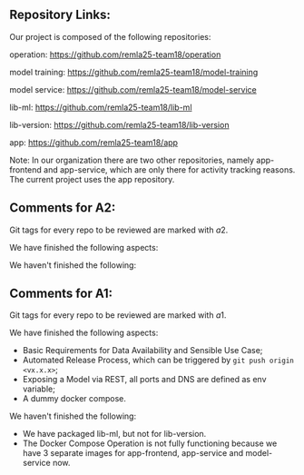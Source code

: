 ## Repository Links:

Our project is composed of the following repositories:

operation: https://github.com/remla25-team18/operation

model training: https://github.com/remla25-team18/model-training

model service: https://github.com/remla25-team18/model-service

lib-ml: https://github.com/remla25-team18/lib-ml

lib-version: https://github.com/remla25-team18/lib-version

app: https://github.com/remla25-team18/app

Note: In our organization there are two other repositories, namely app-frontend and app-service, which are only there for activity tracking reasons. The current project uses the app repository.

## Comments for A2:

Git tags for every repo to be reviewed are marked with $a2$.

We have finished the following aspects:

We haven't finished the following:

## Comments for A1:

Git tags for every repo to be reviewed are marked with $a1$.

We have finished the following aspects:
- Basic Requirements for Data Availability and Sensible Use Case;
- Automated Release Process, which can be triggered by `git push origin <vx.x.x>`;
- Exposing a Model via REST, all ports and DNS are defined as env variable;
- A dummy docker compose.


We haven't finished the following:
- We have packaged lib-ml, but not for lib-version.
- The Docker Compose Operation is not fully functioning because we have 3 separate images for app-frontend, app-service and model-service now.